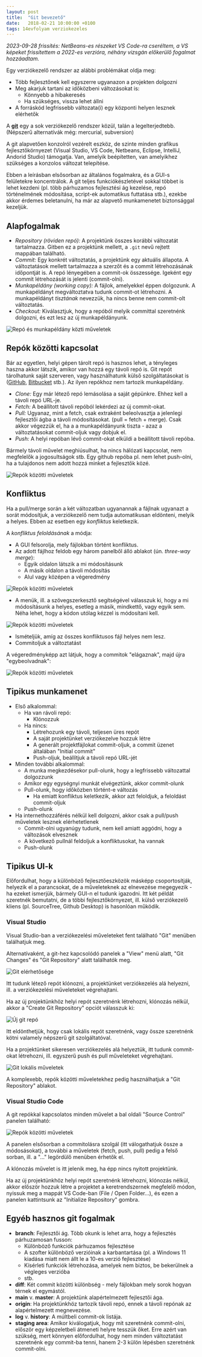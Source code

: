 ```yaml
---
layout: post
title:  "Git bevezető"
date:   2018-02-21 10:00:00 +0100
tags: 14evfolyam verziokezeles
---
```


*2023-09-28 frissítés: NetBeans-es részeket VS Code-ra cseréltem, a VS képeket frissítettem a 2022-es verzióra, néhány vizsgán előkerülő fogalmat hozzáadtam.*

Egy verziókezelő rendszer az alábbi problémákat oldja meg:

* Több fejlesztőnek kell egyszerre ugyanazon a projekten dolgozni
* Meg akarjuk tartani az időközbeni változásokat is:
  * Könnyebb a hibakeresés
  * Ha szükséges, vissza lehet állni
* A forráskód legfrissebb változata(i) egy központi helyen lesznek elérhetők

A **[git](https://git-scm.com/)** egy a sok verziókezelő rendszer közül, talán a legelterjedtebb. (Népszerű alternatívák még: mercurial, subversion)

A git alapvetően konzolról vezérelt eszköz, de szinte minden grafikus fejlesztőkörnyezet
(Visual Studio, VS Code, Netbeans, Eclipse, IntelliJ, Andorid Studio) támogatja.
Van, amelyik beépítetten, van amelyikhez szükséges a konzolos változat telepítése.

Ebben a leírásban elsősorban az általános fogalmakra, és a GUI-s felületekre koncentrálok.
A git teljes funkciókészletével sokkal többet is lehet kezdeni (pl. több párhuzamos fejlesztési ág kezelése, repó történelmének módosítása, script-ek automatikus futtatása stb.),
ezekbe akkor érdemes beletanulni, ha már az alapvető munkamenetet biztonsággal kezeljük.

## Alapfogalmak

* *Repository (röviden repó):* A projektünk összes korábbi változatát tartalmazza. Gitben ez a projektünk mellett, a <code>.git</code> nevű rejtett mappában található.
* *Commit:* Egy konkrét változtatás, a projektünk egy aktuális állapota.
  A változtatások mellett tartalmazza a szerzőt és a commit létrehozásának időpontját is. A repó lényegében a commit-ok összessége.
  Igeként egy commit létrehozását is jelenti (commit-olni).
* *Munkapéldány (working copy):* A fájlok, amelyekkel éppen dolgozunk. A munkapéldányt megváltoztatva tudunk commit-ot létrehozni.
A munkapéldányt *tisztának* nevezzük, ha nincs benne nem commit-olt változtatás.
* *Checkout:* Kiválasztjuk, hogy a repóból melyik committal szeretnénk dolgozni, és ezt lesz az új munkapéldányunk.

![Repó és munkapéldány közti műveletek](/assets/img/repo-wc.png)

## Repók közötti kapcsolat

Bár az egyetlen, helyi gépen tárolt repó is hasznos lehet, a tényleges haszna akkor látszik, amikor van hozzá egy távoli repó is. Git repót tárolhatunk saját szerveren, vagy használhatunk külső szolgáltatásokat is ([GitHub](https://github.com/), [Bitbucket](https://bitbucket.org/) stb.). Az ilyen repókhoz nem tartozik munkapéldány.

* *Clone:* Egy már létező repó lemásolása a saját gépünkre. Ehhez kell a távoli repó URL-je.
* *Fetch:* A beállított távoli repóból lekérdezi az új commit-okat.
* *Pull:* Ugyanaz, mint a fetch, csak extraként beleolvasztja a jelenlegi fejlesztői ágba a távoli módosításokat. (pull = fetch + merge). Csak akkor végezzük el, ha a a munkapéldányunk tiszta - azaz a változtatásokat commit-oljuk vagy dobjuk el.
* *Push:* A helyi repóban lévő commit-okat elküldi a beállított távoli repóba.

Bármely távoli művelet meghiúsulhat, ha nincs hálózati kapcsolat, nem megfelelők a jogosultságok stb.
Egy github repóba pl. nem lehet push-olni, ha a tulajdonos nem adott hozzá minket a fejlesztők közé.

![Repók közötti műveletek](/assets/img/repo-repo.png)

## Konfliktus

Ha a pull/merge során a két változatban ugyanannak a fájlnak ugyanazt a sorát módosítjuk, a verziókezelő nem tudja automatikusan eldönteni, melyik a helyes. Ebben az esetben egy *konfliktus* keletkezik.

A *konfliktus feloldásának* a módja:
* A GUI felsorolja, mely fájlokban történt konfliktus.
* Az adott fájlhoz feldob egy három panelből álló ablakot (ún. *three-way merge*):
  * Egyik oldalon látszik a mi módosításunk
  * A másik oldalon a távoli módosítás
  * Alul vagy középen a végeredmény

![Repók közötti műveletek](/assets/img/konfliktus1.png)

* A menük, ill. a szövegszerkesztő segítségével válasszuk ki, hogy a mi módosításunk a helyes, esetleg a másik, mindkettő, vagy egyik sem. Néha lehet, hogy a kódon utólag kézzel is módosítani kell.

![Repók közötti műveletek](/assets/img/konfliktus2.png)

* Ismételjük, amíg az összes konfliktusos fájl helyes nem lesz.
* Commitoljuk a változtatást

A végeredményképp azt látjuk, hogy a commitok "elágaznak", majd újra "egybeolvadnak":

![Repók közötti műveletek](/assets/img/konfliktus3.png)

## Tipikus munkamenet

* Első alkalommal:
  * Ha van rávoli repó:
    * Klónozzuk
  * Ha nincs:
    * Létrehozunk egy távoli, teljesen üres repót
    * A saját projektünket verziókezelve hozzuk létre
    * A generált projektfájlokat commit-oljuk, a commit üzenet általában "Initial commit"
    * Push-oljuk, beállítjuk a távoli repó URL-jét
* Minden további alkalommal:
  * A munka megkezdésekor pull-olunk, hogy a legfrissebb változattal dolgozzunk
  * Amikor egy egységnyi munkát elvégeztünk, akkor commit-olunk
  * Pull-olunk, hogy időközben történt-e változás
    * Ha emiatt konfliktus keletkezik, akkor azt feloldjuk, a feloldást commit-oljuk
  * Push-olunk
* Ha internethozzáférés nélkül kell dolgozni, akkor csak a pull/push műveletek lesznek elérhetetlenek
  * Commit-olni ugyanúgy tudunk, nem kell amiatt aggódni, hogy a változások elvesznek
  * A következő pullnál feldoljuk a konfliktusokat, ha vannak
  * Push-olunk

## Tipikus UI-k

Előfordulhat, hogy a különböző fejlesztőeszközök másképp csoportosítják, helyezik el a parancsokat,
de a műveleteknek az elnevezése megegyezik - ha ezeket ismerjük, bármely GUI-n el tudunk igazodni.
Itt két példát szeretnék bemutatni, de a többi fejlesztőkörnyezet, ill. külső verziókezelő kliens
(pl. SourceTree, Github Desktop) is hasonlóan működik.

### Visual Studio

Visual Studio-ban a verziókezelési műveleteket fent található "Git" menüben találhatjuk meg.

Alternatívaként, a git-hez kapcsolódó panelek a "View" menü alatt, "Git Changes" és "Git Repository" alatt találhatók meg.

![Git elérhetősége](/assets/img/git_vs_home.png)

Itt tudunk létező repót klónozni, a projektünket verziókezelés alá helyezni, ill. a verziókezelési műveleteket végrehajtani.

Ha az új projektünkhöz helyi repót szeretnénk létrehozni, klónozás nélkül,
akkor a "Create Git Repository" opciót válasszuk ki:

![Új git repó](/assets/img/git_vs_init.png)

Itt eldönthetjük, hogy csak lokális repót szeretnénk, vagy össze szeretnénk kötni valamely népszerű git szolgáltatóval.

Ha a projektünket sikeresen verziókezelés alá helyeztük, itt tudunk commit-okat létrehozni, ill. egyszerű push és pull műveleteket végrehajtani.

![Git lokális műveletek](/assets/img/git_vs_changes.png)

A komplexebb, repók közötti műveletekhez pedig használhatjuk a "Git Repository" ablakot.

### Visual Studio Code

A git repókkal kapcsolatos minden művelet a bal oldali "Source Control" panelen található:

![Repók közötti műveletek](/assets/img/git_vscode_home.png)

A panelen elsősorban a commitolásra szolgál (itt válogathatjuk össze a módosásokat), a további a műveletek
(fetch, push, pull) pedig a felső sorban, ill. a "..." legördülő menüben érhetők el.

A klónozás művelet is itt jelenik meg, ha épp nincs nyitott projektünk.

Ha az új projektünkhöz helyi repót szeretnénk létrehozni, klónozás nélkül,
akkor először hozzuk létre a projektet a keretrendszernek megfelelő módon,
nyissuk meg a mappát VS Code-ban (File / Open Folder...), és ezen a panelen kattintsunk az "Initialize Repository" gombra.

## Egyéb hasznos git fogalmak

* **branch**: Fejlesztői ág. Több okunk is lehet arra, hogy a fejlesztés párhuzamosan fusson:
  * Különböző funkciók párhuzamos fejlesztése
  * A szofter különböző verzióinak a karbantartása (pl. a Windows 11 kiadása miatt nem állt le a 10-es verzió fejlesztése)
  * Kísérleti funkciók létrehozása, amelyek nem biztos, be bekerülnek a végleges verzióba
  * stb.
* **diff**: Két commit közötti különbség - mely fájlokban mely sorok hogyan térnek el egymástól.
* **main** v. **master**: A projektünk alapértelmezett fejlesztői ága.
* **origin**: Ha projektünkhöz tartozik távoli repó, ennek a távoli repónak az alapértelmezett megnevezése.
* **log** v. **history**: A múltbeli commit-ok listája.
* **staging area**: Amikor kiválogatjuk, hogy mit szeretnénk commit-olni, először egy képzeletbeli átmeneti helyre tesszük őket. Erre azért van szükség, mert könnyen előfordulhat, hogy nem minden változtatást szeretnénk egy commit-ba tenni, hanem 2-3 külön lépésben szeretnénk commit-olni.
